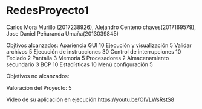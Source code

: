 # RedesProyecto1
Carlos Mora Murillo (2017238926), Alejandro Centeno chaves(2017169579), Jose Daniel Peñaranda Umaña(2013039845)

Objtivos alcanzados:
Apariencia GUI 10
Ejecución y visualización 5
Validar archivos 5
Ejecución de instrucciones 30
Control de interrupciones 10
Teclado 2
Pantalla 3
Memoria 5
Procesadores 2
Almacenamiento secundario 3
BCP 10
Estadísticas 10
Menú configuración 5

Objetivos no alcanzados:                 

Valoracion del Proyecto: 5

Video de su aplicación en ejecución:https://youtu.be/OIVLWsRstS8
